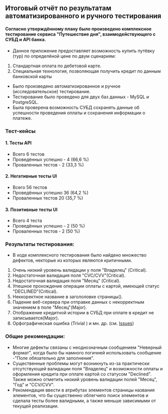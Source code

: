 ## Итоговый отчёт по результатам автоматизированного и ручного тестирования
#### Согласно утверждённому плану было произведено комплексное тестирование сервиса "Путешествие дня", взаимодействующего с СУБД и API банка. 
- Данное приложение предоставляет возможность купить путёвку (тур) по определёной цене по двум сценариям:
1. Стандартная оплата по дебетовой карте.
2. Специальная технология, позволяющая получить кредит по данным банковской карты
- Было произведено автоматизированное и ручное (исследовательское) тестирование.
- Тестирование было проведено для двух баз данных - MySQL и PostgreSQL.
- Была проверена возможность СУБД сохранять данные об успешности проведения оплаты и сохранения информации о платеже.
### Тест-кейсы
#### 1. Тесты API
- Всего 6 тестов
- Проведённых успешно - 4 (66,6 %)
- Проваленных тестов - 2 (33,3 %)
#### 2. Негативные тесты UI
- Всего 56 тестов
- Проведённых успешно 36 (64,2 %)
- Проваленных тестов 20 (35,7 %)
#### 3. Позитивные тесты UI
- Всего 4 теста
- Проведённых успешно - 2 (50 %)
- Проваленных тестов - 2 (50 %) 
### Результаты тестирования:
- В ходе комплексного тестирования было найдено множество дефектов, некторые из которых являются критичными.
1) Очень низкий уровень валидации у поля "Владелец" (Critical). 
2) Недостаточная валидация поля "CVC/CVV"(Critical).
3) Недостаточная валидация поля "Месяц" (Critical).
4) Упешное прохождение операции оплаты с картой, имеющей статус "DECLINED"(Critical).
5) Неккоректное название в загололовке страницы().
6) Падение веб-сервера при отправке данных с некорректным значением в поле "Месяц"(Major).
7) Отображение кредитной истории в СУБД при оплате в кредит не записывается(Major).
8) Орфографическая ошибка (Trivial ) и мн. др. (см. [Issues](https://github.com/Maxon1975/Diploma-Annenkov-Maksim/issues))
### Общие рекомендации:
- Многие дефекты связаны с неоднозначным сообщением "Неверный формат", когда было бы намного логичней использовать сообщение -"Поле обязательно для заполнения".
- Существенные проблемы могут возникнуть из-за практически отсутствующей валидации поля "Владелец" и возможности оплаты и оформления кредита при оплате картой со статусом "Declined". Также можно отметить низкий уровень валидации полей "Месяц", "Год" и "CCV/CVV".
- Рекомендация ввести в атрибутах элементов страницы названия элементов, что бы существенно облегчило  поиск элементов и сделала тесты более валидными, а также меньше зависимыми от текущей реализации.
